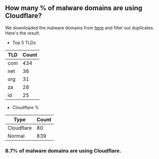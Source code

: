 ## How many % of malware domains are using Cloudflare?


We downloaded the malware domains from [here](https://urlhaus.abuse.ch) and filter out duplicates.
Here's the result.


[//]: # (start replacement)


- Top 5 TLDs

| TLD | Count |
| --- | --- |
| com | 434 |
| net | 36 |
| org | 31 |
| za | 28 |
| id | 25 |


- Cloudflare %

| Type | Count |
| --- | --- |
| Cloudflare | 80 |
| Normal | 839 |


### 8.7% of malware domains are using Cloudflare.